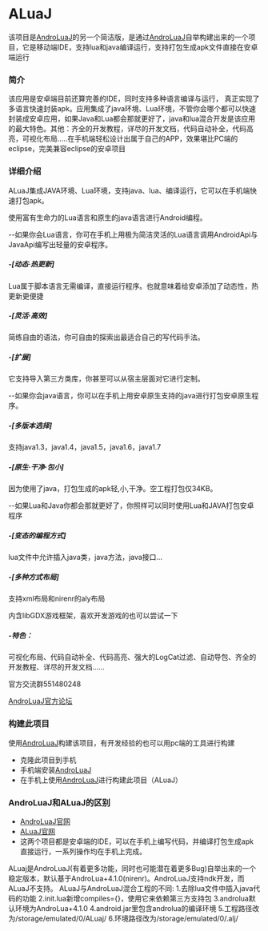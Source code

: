 # ALuaJ
该项目是<a href="http://www.occhao.cc/AndroLuaJ/">AndroLuaJ</a>的另一个简洁版，是通过<a href="http://www.occhao.cc/AndroLuaJ/">AndroLuaJ</a>自举构建出来的一个项目，它是移动端IDE，支持lua和java编译运行，支持打包生成apk文件直接在安卓端运行

### 简介
该应用是安卓端目前还算完善的IDE，同时支持多种语言编译与运行， 真正实现了多语言快速封装apk。应用集成了java环境、Lua环境，不管你会哪个都可以快速封装成安卓应用，如果Java和Lua都会那就更好了，java和lua混合开发是该应用的最大特色。其他：齐全的开发教程，详尽的开发文档，代码自动补全，代码高亮，可视化布局.....在手机端轻松设计出属于自己的APP，效果堪比PC端的eclipse，完美兼容eclipse的安卓项目

### 详细介绍

ALuaJ集成JAVA环境、Lua环境，支持java、lua、编译运行，它可以在手机端快速打包apk。

使用富有生命力的Lua语言和原生的java语言进行Android编程。 

--如果你会Lua语言，你可在手机上用极为简洁灵活的Lua语言调用AndroidApi与JavaApi编写出轻量的安卓程序。 

##### -[动态·热更新] 

Lua属于脚本语言无需编译，直接运行程序。也就意味着给安卓添加了动态性，热更新更便捷 

##### -[灵活·高效] 

简练自由的语法，你可自由的探索出最适合自己的写代码手法。 

##### -[扩展] 

它支持导入第三方类库，你甚至可以从宿主层面对它进行定制。 

--如果你会java语言，你可以在手机上用安卓原生支持的java进行打包安卓原生程序。 

##### -[多版本选择] 

支持java1.3，java1.4，java1.5，java1.6，java1.7

##### -[原生·干净·包小] 

因为使用了java，打包生成的apk轻,小,干净。空工程打包仅34KB。 

--如果Lua和Java你都会那就更好了，你照样可以同时使用Lua和JAVA打包安卓程序 

##### -[变态的编程方式] 

lua文件中允许插入java类，java方法，java接口... 

##### -[多种方式布局] 

支持xml布局和nirenr的aly布局 

内含libGDX游戏框架，喜欢开发游戏的也可以尝试一下 

##### -特色： 

可视化布局、代码自动补全、代码高亮、强大的LogCat过滤、自动导包、齐全的开发教程、详尽的开发文档...... 

官方交流群551480248

<a href="http://androluaj.mythoi.cn">AndroLuaJ官方论坛</a>

### 构建此项目
使用<a href="http://www.occhao.cc/AndroLuaJ/">AndroLuaJ</a>构建该项目，有开发经验的也可以用pc端的工具进行构建
* 克隆此项目到手机
* 手机端安装<a href="http://www.occhao.cc/AndroLuaJ/">AndroLuaJ</a>
* 在手机上使用<a href="http://www.occhao.cc/AndroLuaJ/">AndroLuaJ</a>进行构建此项目（ALuaJ）

### AndroLuaJ和ALuaJ的区别
* <a href="http://www.occhao.cc/AndroLuaJ/">AndroLuaJ官网</a>
* <a href="https://www.aluaj.tk/">ALuaJ官网</a>
* 这两个项目都是安卓端的IDE，可以在手机上编写代码，并编译打包生成apk直接运行，一系列操作均在手机上完成。

ALuaj是AndroLuaJ(有着更多功能，同时也可能潜在着更多Bug)自举出来的一个稳定版本，默认基于AndroLua+4.1.0(nirenr)。AndroLuaJ支持ndk开发，而ALuaJ不支持。
ALuaJ与AndroLuaJ混合工程的不同:
1.去除lua文件中插入java代码的功能
2.init.lua新增compiles={}，使用它来依赖第三方支持包
3.androlua默认环境为AndroLua+4.1.0
4.android.jar里包含androlua的编译环境
5.工程路径改为/storage/emulated/0/ALuaj/
6.环境路径改为/storage/emulated/0/.alj/
